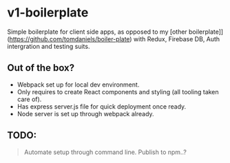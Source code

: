 # v1-boilerplate

Simple boilerplate for client side apps, as opposed to my [other boilerplate]](https://github.com/tomdaniels/boiler-plate) with Redux, Firebase DB, Auth intergration and testing suits. 

## Out of the box? 

- Webpack set up for local dev environment.
- Only requires to create React components and styling (all tooling taken care of).
- Has express server.js file for quick deployment once ready.
- Node server is set up through webpack already. 

## TODO: 

> Automate setup through command line. 
> Publish to npm..? 